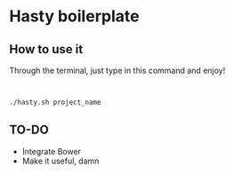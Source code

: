 Hasty boilerplate
=================

How to use it
-----------------

Through the terminal, just type in this command and enjoy!

```bash


./hasty.sh project_name

```


TO-DO
-----------------
  - Integrate Bower
  - Make it useful, damn

